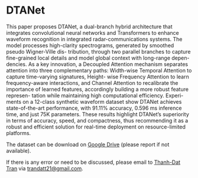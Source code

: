 # DTANet

This paper proposes DTANet, a dual-branch hybrid
architecture that integrates convolutional neural networks and
Transformers to enhance waveform recognition in integrated
radar-communications systems. The model processes high-clarity
spectrograms, generated by smoothed pseudo Wigner-Ville dis-
tribution, through two parallel branches to capture fine-grained
local details and model global context with long-range depen-
dencies. As a key innovation, a Decoupled Attention mechanism
separates attention into three complementary paths: Width-wise
Temporal Attention to capture time-varying signatures, Height-
wise Frequency Attention to learn frequency-aware interactions,
and Channel Attention to recalibrate the importance of learned
features, accordingly building a more robust feature represen-
tation while maintaining high computational efficiency. Experi-
ments on a 12-class synthetic waveform dataset show DTANet
achieves state-of-the-art performance, with 91.11% accuracy,
0.596 ms inference time, and just 75K parameters. These results
highlight DTANet’s superiority in terms of accuracy, speed, and
compactness, thus recommending it as a robust and efficient
solution for real-time deployment on resource-limited platforms.

The dataset can be download on [Google Drive](https://drive.google.com/drive/u/1/folders/14DWPcBVMQ7CrNo13gEoDppv6Rn0Ze0c3) (please report if not available).

 If there is any error or need to be discussed, please email to [Thanh-Dat Tran](https://github.com/DatChanThanh) via [trandatt21@gmail.com](mailto:trandatt21@gmail.com).

